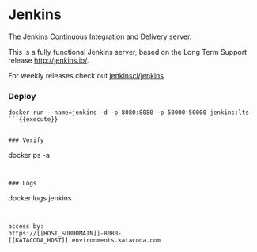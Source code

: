 # Jenkins
The Jenkins Continuous Integration and Delivery server.

This is a fully functional Jenkins server, based on the Long Term Support release http://jenkins.io/.

For weekly releases check out [jenkinsci/jenkins](https://hub.docker.com/_/jenkins)


### Deploy
```
docker run --name=jenkins -d -p 8080:8080 -p 50000:50000 jenkins:lts
```{{execute}}


### Verify
```
docker ps -a
```{{execute}}


### Logs
```
docker logs jenkins
```{{execute}}


access by:
https://[[HOST_SUBDOMAIN]]-8080-[[KATACODA_HOST]].environments.katacoda.com